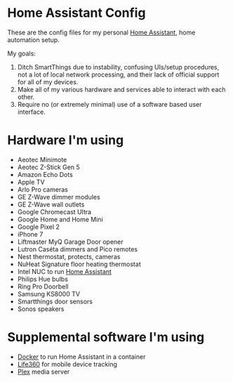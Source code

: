 # Home Assistant Config

These are the config files for my personal [Home Assistant](https://home-assistant.io/), home automation setup.

My goals:

1. Ditch SmartThings due to instability, confusing UIs/setup procedures, not a lot of local network processing, and their lack of official support for all of my devices.
2. Make all of my various hardware and services able to interact with each other.
3. Require no (or extremely minimal) use of a software based user interface.

# Hardware I'm using

* Aeotec Minimote
* Aeotec Z-Stick Gen 5
* Amazon Echo Dots
* Apple TV
* Arlo Pro cameras
* GE Z-Wave dimmer modules
* GE Z-Wave wall outlets
* Google Chromecast Ultra
* Google Home and Home Mini
* Google Pixel 2
* iPhone 7
* Liftmaster MyQ Garage Door opener
* Lutron Caséta dimmers and Pico remotes
* Nest thermostat, protects, cameras
* NuHeat Signature floor heating thermostat
* Intel NUC to run [Home Assistant](https://home-assistant.io/)
* Philips Hue bulbs
* Ring Pro Doorbell
* Samsung KS8000 TV
* Smartthings door sensors
* Sonos speakers

# Supplemental software I'm using

* [Docker](https://www.docker.com/) to run Home Assistant in a container
* [Life360](https://www.life360.com/) for mobile device tracking
* [Plex](https://www.plex.tv/) media server

